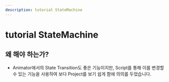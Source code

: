 ```yaml
---
description: tutorial StateMachine
---
```


# tutorial StateMachine

## 왜 해야 하는가?

* Animator에서의 State Transition도 좋은 기능이지만, Script를 통해 이를 변경할 수 있는 기능을 사용하여 보다 Project를 보기 쉽게 함에 의의를 두었습니다.

